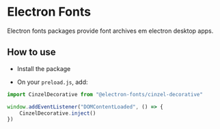 # Electron Fonts

Electron fonts packages provide font archives em electron desktop apps.

## How to use

* Install the package

* On your `preload.js`, add:

```ts
import CinzelDecorative from "@electron-fonts/cinzel-decorative"

window.addEventListener("DOMContentLoaded", () => {
    CinzelDecorative.inject()
})
```